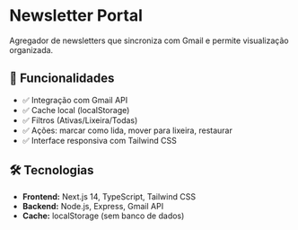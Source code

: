 # Newsletter Portal

Agregador de newsletters que sincroniza com Gmail e permite visualização organizada.

## 🚀 Funcionalidades

- ✅ Integração com Gmail API
- ✅ Cache local (localStorage)
- ✅ Filtros (Ativas/Lixeira/Todas)
- ✅ Ações: marcar como lida, mover para lixeira, restaurar
- ✅ Interface responsiva com Tailwind CSS

## 🛠️ Tecnologias

- **Frontend:** Next.js 14, TypeScript, Tailwind CSS
- **Backend:** Node.js, Express, Gmail API
- **Cache:** localStorage (sem banco de dados)
